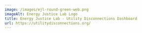 ```yaml
---
image: /images/ejl-round-green-web.png
imageAlt: Energy Justice Lab Logo
title: Energy Justice Lab - Utility Disconnections Dashboard
url: https://utilitydisconnections.org/
---
```

